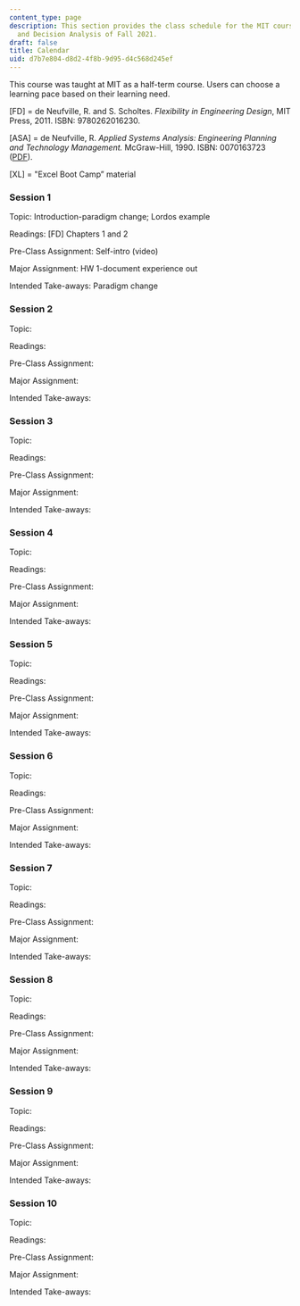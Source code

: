 ```yaml
---
content_type: page
description: This section provides the class schedule for the MIT course IDS.333 Risk
  and Decision Analysis of Fall 2021.
draft: false
title: Calendar
uid: d7b7e804-d8d2-4f8b-9d95-d4c568d245ef
---
```

This course was taught at MIT as a half-term course. Users can choose a learning pace based on their learning need.

\[FD\] = de Neufville, R. and S. Scholtes. *Flexibility in Engineering Design*, MIT Press, 2011. ISBN: 9780262016230.

\[ASA\] = de Neufville, R. *Applied Systems Analysis: Engineering Planning and Technology Management.* McGraw-Hill, 1990. ISBN: 0070163723 ([PDF](https://web.mit.edu/ardent/www/ASA_Text/asa_Text_index.html)).

\[XL\] = "Excel Boot Camp” material

### Session 1

Topic: Introduction-paradigm change; Lordos example

Readings: \[FD\] Chapters 1 and 2

Pre-Class Assignment: Self-intro (video)

Major Assignment: HW 1-document experience out

Intended Take-aways: Paradigm change

### Session 2

Topic: 

Readings:

Pre-Class Assignment:

Major Assignment:

Intended Take-aways: 

### Session 3

Topic: 

Readings:

Pre-Class Assignment:

Major Assignment:

Intended Take-aways: 

### Session 4

Topic: 

Readings:

Pre-Class Assignment:

Major Assignment:

Intended Take-aways: 

### Session 5

Topic: 

Readings:

Pre-Class Assignment:

Major Assignment:

Intended Take-aways: 

### Session 6

Topic: 

Readings:

Pre-Class Assignment:

Major Assignment:

Intended Take-aways: 

### Session 7

Topic: 

Readings:

Pre-Class Assignment:

Major Assignment:

Intended Take-aways: 

### Session 8

Topic: 

Readings:

Pre-Class Assignment:

Major Assignment:

Intended Take-aways: 

### Session 9

Topic: 

Readings:

Pre-Class Assignment:

Major Assignment:

Intended Take-aways: 

### Session 10

Topic: 

Readings:

Pre-Class Assignment:

Major Assignment:

Intended Take-aways: